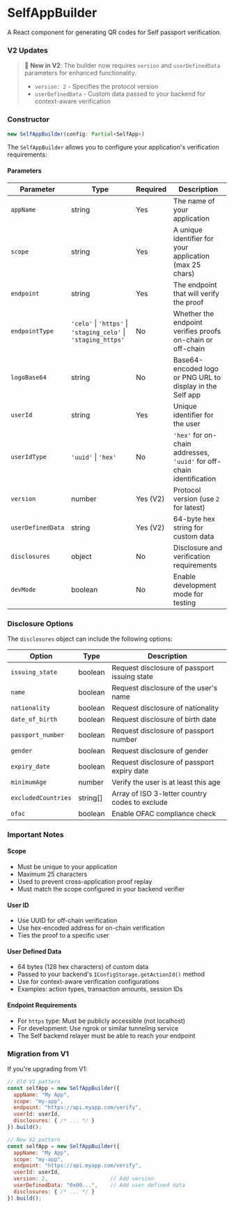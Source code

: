 # SelfAppBuilder

A React component for generating QR codes for Self passport verification.

### V2 Updates

> 🚀 **New in V2**: The builder now requires `version` and `userDefinedData` parameters for enhanced functionality:
>
> * `version: 2` - Specifies the protocol version
> * `userDefinedData` - Custom data passed to your backend for context-aware verification

### Constructor

```typescript
new SelfAppBuilder(config: Partial<SelfApp>)
```

The `SelfAppBuilder` allows you to configure your application's verification requirements:



#### Parameters

| Parameter         | Type                                                           | Required | Description                                                           |
| ----------------- | -------------------------------------------------------------- | -------- | --------------------------------------------------------------------- |
| `appName`         | string                                                         | Yes      | The name of your application                                          |
| `scope`           | string                                                         | Yes      | A unique identifier for your application (max 25 chars)               |
| `endpoint`        | string                                                         | Yes      | The endpoint that will verify the proof                               |
| `endpointType`    | `'celo'` \| `'https'` \| `'staging_celo'` \| `'staging_https'` | No       | Whether the endpoint verifies proofs on-chain or off-chain            |
| `logoBase64`      | string                                                         | No       | Base64-encoded logo or PNG URL to display in the Self app             |
| `userId`          | string                                                         | Yes      | Unique identifier for the user                                        |
| `userIdType`      | `'uuid'` \| `'hex'`                                            | No       | `'hex'` for on-chain addresses, `'uuid'` for off-chain identification |
| `version`         | number                                                         | Yes (V2) | Protocol version (use `2` for latest)                                 |
| `userDefinedData` | string                                                         | Yes (V2) | 64-byte hex string for custom data                                    |
| `disclosures`     | object                                                         | No       | Disclosure and verification requirements                              |
| `devMode`         | boolean                                                        | No       | Enable development mode for testing                                   |

### Disclosure Options



The `disclosures` object can include the following options:

| Option              | Type      | Description                                    |
| ------------------- | --------- | ---------------------------------------------- |
| `issuing_state`     | boolean   | Request disclosure of passport issuing state   |
| `name`              | boolean   | Request disclosure of the user's name          |
| `nationality`       | boolean   | Request disclosure of nationality              |
| `date_of_birth`     | boolean   | Request disclosure of birth date               |
| `passport_number`   | boolean   | Request disclosure of passport number          |
| `gender`            | boolean   | Request disclosure of gender                   |
| `expiry_date`       | boolean   | Request disclosure of passport expiry date     |
| `minimumAge`        | number    | Verify the user is at least this age           |
| `excludedCountries` | string\[] | Array of ISO 3-letter country codes to exclude |
| `ofac`              | boolean   | Enable OFAC compliance check                   |

### Important Notes

#### Scope

* Must be unique to your application
* Maximum 25 characters
* Used to prevent cross-application proof replay
* Must match the scope configured in your backend verifier

#### User ID

* Use UUID for off-chain verification
* Use hex-encoded address for on-chain verification
* Ties the proof to a specific user

#### User Defined Data

* 64 bytes (128 hex characters) of custom data
* Passed to your backend's `IConfigStorage.getActionId()` method
* Use for context-aware verification configurations
* Examples: action types, transaction amounts, session IDs

#### Endpoint Requirements

* For `https` type: Must be publicly accessible (not localhost)
* For development: Use ngrok or similar tunneling service
* The Self backend relayer must be able to reach your endpoint

### Migration from V1

If you're upgrading from V1:

```javascript
// Old V1 pattern
const selfApp = new SelfAppBuilder({
  appName: "My App",
  scope: "my-app",
  endpoint: "https://api.myapp.com/verify",
  userId: userId,
  disclosures: { /* ... */ }
}).build();

// New V2 pattern
const selfApp = new SelfAppBuilder({
  appName: "My App",
  scope: "my-app",
  endpoint: "https://api.myapp.com/verify",
  userId: userId,
  version: 2,                    // Add version
  userDefinedData: "0x00...",    // Add user defined data
  disclosures: { /* ... */ }
}).build();
```
